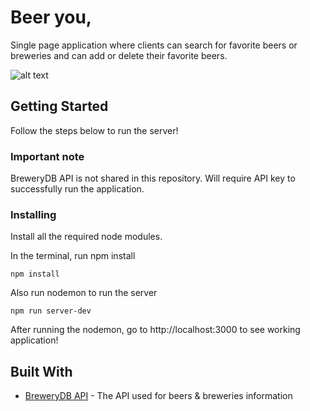 # Beer you,

Single page application where clients can search for favorite beers or breweries and can add or delete their favorite beers.

![alt text](https://s3-us-west-1.amazonaws.com/realyon/Screen+Shot+2018-12-10+at+8.27.03+PM.png)

## Getting Started

Follow the steps below to run the server!

### Important note

BreweryDB API is not shared in this repository. Will require API key to successfully run the application.

### Installing

Install all the required node modules.

In the terminal, run npm install

```
npm install
```

Also run nodemon to run the server

```
npm run server-dev
```

After running the nodemon, go to http://localhost:3000 to see working application!

## Built With

- [BreweryDB API](https://www.brewerydb.com/) - The API used for beers & breweries information
